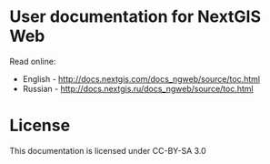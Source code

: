 # User documentation for NextGIS Web

Read online:
* English - http://docs.nextgis.com/docs_ngweb/source/toc.html
* Russian - http://docs.nextgis.ru/docs_ngweb/source/toc.html

# License

This documentation is licensed under CC-BY-SA 3.0
